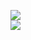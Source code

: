 [![](https://img.shields.io/badge/Made%20With-Github%20Spray-lightgrey.svg?style=for-the-badge&logo=github)](https://github.com/Annihil/github-spray#398)  
[![](https://i.imgur.com/2DrTn0Z.gif)](https://github.com/Annihil/github-spray)